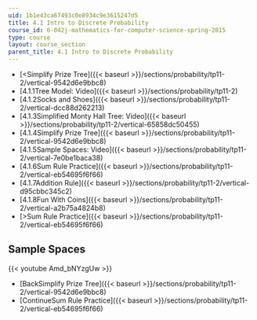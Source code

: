 ```yaml
---
uid: 1b1e43ca67493c0e8934c9e3615247d5
title: 4.1 Intro to Discrete Probability
course_id: 6-042j-mathematics-for-computer-science-spring-2015
type: course
layout: course_section
parent_title: 4.1 Intro to Discrete Probability
---
```


*   [<Simplify Prize Tree]({{< baseurl >}}/sections/probability/tp11-2/vertical-9542d6e9bbc8)
*   [4.1.1Tree Model: Video]({{< baseurl >}}/sections/probability/tp11-2)
*   [4.1.2Socks and Shoes]({{< baseurl >}}/sections/probability/tp11-2/vertical-dcc88d262213)
*   [4.1.3Simplified Monty Hall Tree: Video]({{< baseurl >}}/sections/probability/tp11-2/vertical-65858dc50455)
*   [4.1.4Simplify Prize Tree]({{< baseurl >}}/sections/probability/tp11-2/vertical-9542d6e9bbc8)
*   [4.1.5Sample Spaces: Video]({{< baseurl >}}/sections/probability/tp11-2/vertical-7e0be1baca38)
*   [4.1.6Sum Rule Practice]({{< baseurl >}}/sections/probability/tp11-2/vertical-eb54695f6f66)
*   [4.1.7Addition Rule]({{< baseurl >}}/sections/probability/tp11-2/vertical-d95cbbc345c2)
*   [4.1.8Fun With Coins]({{< baseurl >}}/sections/probability/tp11-2/vertical-a2b75a4824b8)
*   [\>Sum Rule Practice]({{< baseurl >}}/sections/probability/tp11-2/vertical-eb54695f6f66)

Sample Spaces
-------------

{{< youtube Amd_bNYzgUw >}}

*   [BackSimplify Prize Tree]({{< baseurl >}}/sections/probability/tp11-2/vertical-9542d6e9bbc8)
*   [ContinueSum Rule Practice]({{< baseurl >}}/sections/probability/tp11-2/vertical-eb54695f6f66)